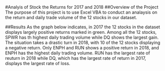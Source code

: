 #Analyis of Stock the Returns for 2017 and 2018
##Overview of the Project
The purpose of this project is to use Excel VBA to conduct an analaysis on the return and daily trade volume of the 12 stocks in our dataset. 

##Results
As the graph below indicates, in 2017 the 12 stocks in the dataset displays largely positive returns marked in green. Among all the 12 stocks, SPWR has th highest daily trading volume while DQ shows the largest gain. The situation takes a drastic turn in 2018, with 10 of the 12 stocks displaying a negative return. Only ENPH and RUN shows a positive return in 2018, and ENPH has the highest daily trading volume. RUN has the largest rate of reuturn in 2018 while DQ, which has the largest rate of return in 2017, displays the largest rate of loss.
